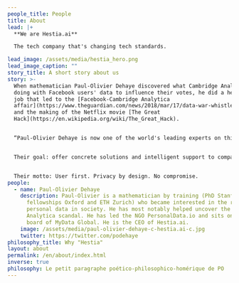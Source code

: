 ```yaml
---
people_title: People
title: About
lead: |+
  **We are Hestia.ai**

  The tech company that's changing tech standards.

lead_image: /assets/media/hestia_hero.png
lead_image_caption: ""
story_title: A short story about us
story: >-
  When mathematician Paul-Olivier Dehaye discovered what Cambridge Analytica was
  doing with Facebook users' data to influence their votes, he did a hell of a
  job that led to the [Facebook-Cambridge Analytica
  affair](https://www.theguardian.com/news/2018/mar/17/data-war-whistleblower-christopher-wylie-faceook-nix-bannon-trump)
  and the making of the Netflix movie [The Great
  Hack](https://en.wikipedia.org/wiki/The_Great_Hack).


  “Paul-Olivier Dehaye is now one of the world's leading experts on this issue”, [wrote Paris-Match](https://paris-match.ch/labecedaire-de-paul-olivier-dehaye/). Rather than selling his skills to the highest bidder, he convinced talented people to join him in the Hestia.ai adventure.


  Their goal: offer concrete solutions and intelligent support to companies understanding that trust is the new digital Eldorado.


  Their motto: User first. Privacy by design. No compromise.
people:
  - name: Paul-Olivier Dehaye
    description: Paul-Olivier is a mathematician by training (PhD Stanford,
      fellowships Oxford and ETH Zurich) who became interested in the role of
      personal data in society. He has most notably helped uncover the Cambridge
      Analytica scandal. He has led the NGO PersonalData.io and sits on the
      board of MyData Global. He is the CEO of Hestia.ai.
    image: /assets/media/paul-olivier-dehaye-c-hestia.ai-c.jpg
    twitter: https://twitter.com/podehaye
philosophy_title: Why "Hestia"
layout: about
permalink: /en/about/index.html
inverse: true
philosophy: Le petit paragraphe poético-philosophico-homérique de PO
---
```

